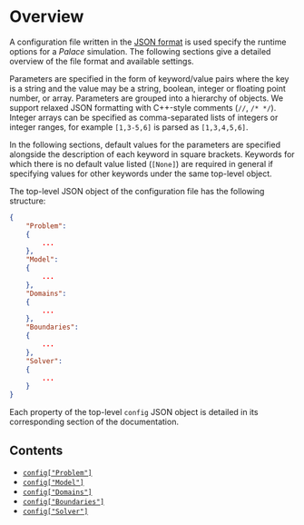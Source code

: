 <!--- Copyright Amazon.com, Inc. or its affiliates. All Rights Reserved. --->
<!--- SPDX-License-Identifier: Apache-2.0 --->

# Overview

A configuration file written in the [JSON format](https://en.wikipedia.org/wiki/JSON) is
used specify the runtime options for a *Palace* simulation. The following sections give a
detailed overview of the file format and available settings.

Parameters are specified in the form of keyword/value pairs where the key is a string and
the value may be a string, boolean, integer or floating point number, or array. Parameters
are grouped into a hierarchy of objects. We support relaxed JSON formatting with C++-style
comments (`//`, `/* */`). Integer arrays can be specified as comma-separated lists of
integers or integer ranges, for example `[1,3-5,6]` is parsed as `[1,3,4,5,6]`.

In the following sections, default values for the parameters are specified alongside the
description of each keyword in square brackets. Keywords for which there is no default
value listed (`[None]`) are required in general if specifying values for other keywords
under the same top-level object.

The top-level JSON object of the configuration file has the following structure:

```json
{
    "Problem":
    {
        ...
    },
    "Model":
    {
        ...
    },
    "Domains":
    {
        ...
    },
    "Boundaries":
    {
        ...
    },
    "Solver":
    {
        ...
    }
}
```

Each property of the top-level `config` JSON object is detailed in its corresponding
section of the documentation.

## Contents

  - [`config["Problem"]`](problem.md)
  - [`config["Model"]`](model.md)
  - [`config["Domains"]`](domains.md)
  - [`config["Boundaries"]`](boundaries.md)
  - [`config["Solver"]`](solver.md)
